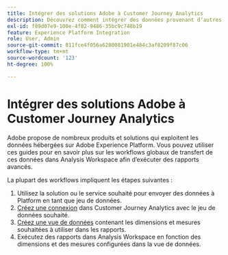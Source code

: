 ```yaml
---
title: Intégrer des solutions Adobe à Customer Journey Analytics
description: Découvrez comment intégrer des données provenant d’autres solutions et services Adobe.
exl-id: f89d07e9-100e-4f82-9486-35bc9c748b19
feature: Experience Platform Integration
role: User, Admin
source-git-commit: 811fce4f056a6280081901e484c3af8209f87c06
workflow-type: tm+mt
source-wordcount: '123'
ht-degree: 100%

---
```


# Intégrer des solutions Adobe à Customer Journey Analytics

Adobe propose de nombreux produits et solutions qui exploitent les données hébergées sur Adobe Experience Platform. Vous pouvez utiliser ces guides pour en savoir plus sur les workflows globaux de transfert de ces données dans Analysis Workspace afin d’exécuter des rapports avancés.

La plupart des workflows impliquent les étapes suivantes :

1. Utilisez la solution ou le service souhaité pour envoyer des données à Platform en tant que jeu de données.
2. [Créez une connexion](/help/connections/create-connection.md) dans Customer Journey Analytics avec le jeu de données souhaité.
3. [Créez une vue de données](/help/data-views/create-dataview.md) contenant les dimensions et mesures souhaitées à utiliser dans les rapports.
4. Exécutez des rapports dans Analysis Workspace en fonction des dimensions et des mesures configurées dans la vue de données.
